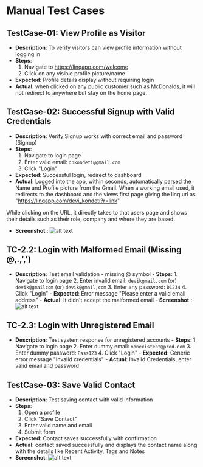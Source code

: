 # Manual Test Cases

## TestCase-01: View Profile as Visitor
- **Description**: To verify visitors can view profile information without logging in
- **Steps**:
  1. Navigate to https://linqapp.com/welcome
  2. Click on any visible profile picture/name
- **Expected**: Profile details display without requiring login
- **Actual**: when clicked on any public customer such as McDonalds, it will not redirect to anywhere but stay on the home page.


## TestCase-02: Successful Signup with Valid Credentials
- **Description**: Verify Signup works with correct email and password (Signup)
- **Steps**:
  1. Navigate to login page
  2. Enter valid email: `dnkondeti@gmail.com`
  3. Click "Login"
- **Expected**: Successful login, redirect to dashboard
- **Actual**: Logged into the app, within seconds, automatically parsed the Name and Profile picture from the Gmail.
When a working email used, it redirects to the dashboard and the views first page giving the linq url as "https://linqapp.com/devi_kondeti?r=link"

While clicking on the URL, it directly takes to that users page and shows their details such as their role, company and where they are based.

- **Screenshot** : ![alt text](<Screenshot (30).png>)

## TC-2.2: Login with Malformed Email (Missing @,.,',')
- **Description**: Test email validation - missing @ symbol
            - **Steps**:
            1. Navigate to login page
            2. Enter invalid email: `devikgmail.com` (or) `devik@gmailcom` (or) `devik@gmail,com`
            3. Enter any password: `D1234`
            4. Click "Login"
            - **Expected**: Error message "Please enter a valid email address"
            - **Actual**: It didn't accept the malformed email
            - **Screenshot** : ![alt text](<Screenshot (33).png>)



## TC-2.3: Login with Unregistered Email
- **Description**: Test system response for unregistered accounts
            - **Steps**:
            1. Navigate to login page
            2. Enter dummy email: `nonexistent@prod.com`
            3. Enter dummy password: `Pass123`
            4. Click "Login"
            - **Expected**: Generic error message "Invalid credentials" 
            - **Actual**: Invalid Credentials, enter valid email and password


## TestCase-03: Save Valid Contact
- **Description**: Test saving contact with valid information
- **Steps**:
  1. Open a profile
  2. Click "Save Contact"
  3. Enter valid name and email
  4. Submit form
- **Expected**: Contact saves successfully with confirmation
- **Actual**: contact saved successfully and displays the contact name along with the details like Recent Activity, Tags and Notes
- **Screenshot**: ![alt text](<Screenshot (38).png>)